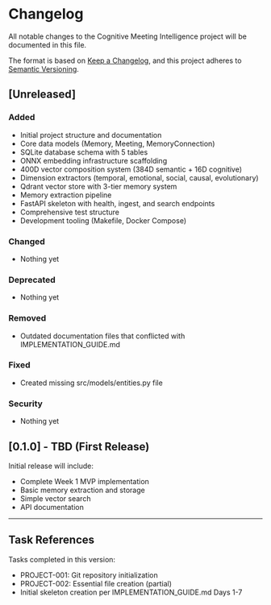 # Changelog

All notable changes to the Cognitive Meeting Intelligence project will be documented in this file.

The format is based on [Keep a Changelog](https://keepachangelog.com/en/1.0.0/),
and this project adheres to [Semantic Versioning](https://semver.org/spec/v2.0.0.html).

## [Unreleased]

### Added
- Initial project structure and documentation
- Core data models (Memory, Meeting, MemoryConnection)
- SQLite database schema with 5 tables
- ONNX embedding infrastructure scaffolding
- 400D vector composition system (384D semantic + 16D cognitive)
- Dimension extractors (temporal, emotional, social, causal, evolutionary)
- Qdrant vector store with 3-tier memory system
- Memory extraction pipeline
- FastAPI skeleton with health, ingest, and search endpoints
- Comprehensive test structure
- Development tooling (Makefile, Docker Compose)

### Changed
- Nothing yet

### Deprecated
- Nothing yet

### Removed
- Outdated documentation files that conflicted with IMPLEMENTATION_GUIDE.md

### Fixed
- Created missing src/models/entities.py file

### Security
- Nothing yet

## [0.1.0] - TBD (First Release)

Initial release will include:
- Complete Week 1 MVP implementation
- Basic memory extraction and storage
- Simple vector search
- API documentation

---

## Task References

Tasks completed in this version:
- PROJECT-001: Git repository initialization
- PROJECT-002: Essential file creation (partial)
- Initial skeleton creation per IMPLEMENTATION_GUIDE.md Days 1-7